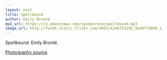 ```yaml
---
layout: post
title: Spellbound
author: Emily Brontë
mp3_url: https://s3.amazonaws.com/spokenrune/spellbound.mp3
image_url: http://farm5.static.flickr.com/4055/4246753292_9e287fd094_z.jpg
---
```


_Spellbound_.  Emily Brontë.

[Photography source](http://www.flickr.com/photos/snugglepup/4246753292/).